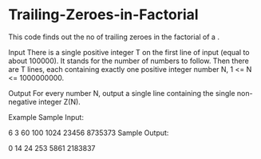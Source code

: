 # Trailing-Zeroes-in-Factorial
This code finds out the no of trailing zeroes in the factorial of a .


Input
There is a single positive integer T on the first line of input (equal to about 100000). It stands for the number of numbers to follow. Then there are T lines, each containing exactly one positive integer number N, 1 <= N <= 1000000000.

Output
For every number N, output a single line containing the single non-negative integer Z(N).

Example
Sample Input:

6
3
60
100
1024
23456
8735373
Sample Output:

0
14
24
253
5861
2183837
